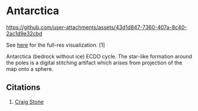 # Antarctica

https://github.com/user-attachments/assets/43d1d847-7360-407a-8c40-2ac1d9e32cbd

See [here](https://github.com/sovrynn/ecdo/tree/master/6-LITERATURE-MEDIA/nobulart/ecdo-visualizations) for the full-res visualization. [1]

Antarctica (bedrock without ice) ECDO cycle. The star-like formation around the poles is a digital stitching artifact which arises from projection of the map onto a sphere.

## Citations

1. [Craig Stone](https://nobulart.com)